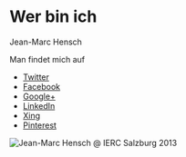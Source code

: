 # Wer bin ich

Jean-Marc Hensch

Man findet mich auf
* [Twitter](https://twitter.com/sosicles)
* [Facebook](https://facebook.com/hensch.zh)
* [Google+](https://plus.google.com/+JeanMarcHensch/posts)
* [LinkedIn](http://about.me/jm_hensch)
* [Xing](http://www.xing.com/sosicles)
* [Pinterest](http://pinterest.com/sosicles)


![Jean-Marc Hensch @ IERC Salzburg 2013](https://farm9.staticflickr.com/8516/8600333900_6eed781bc8_b.jpg)


